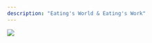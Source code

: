 ```yaml
---
description: "Eating's World & Eating's Work"
---
```


![](https://gcore.jsdelivr.net/gh/AlexLiu2022/resources/img/sky-with-clouds.jpeg)

<style>
#main {
	padding-top: 88px;
	padding-bottom: 115px !important ;
}
.post-body {
    margin-top: 0 !important;
}
</style>

<script>
let title = document.querySelector('h1.post-title.p-name');
let description = document .querySelector ('.post-description');
title.remove();
description.remove();
</script>
